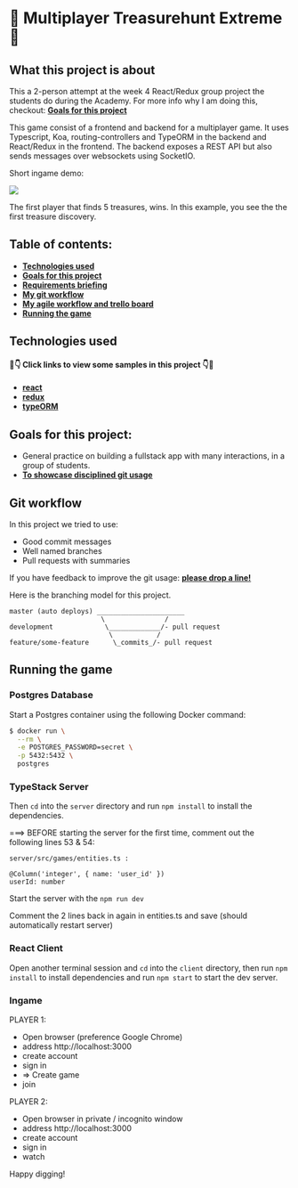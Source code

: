 # 🐶 Multiplayer Treasurehunt Extreme 🐶

## What this project is about

This a 2-person attempt at the week 4 React/Redux group project the students do during the Academy. For more info why I am doing this, checkout: **[Goals for this project](#goals-for-this-project)**

This game consist of a frontend and backend for a multiplayer game. It uses Typescript, Koa, routing-controllers and TypeORM in the backend and React/Redux in the frontend. The backend exposes a REST API but also sends messages over websockets using SocketIO. 

Short ingame demo: 

![](TREASUREHUNT_EXTREME_DEMO.gif)

The first player that finds 5 treasures, wins. In this example, you see the the first treasure discovery.

## Table of contents:

- **[Technologies used](#technologies-used)**
- **[Goals for this project](#goals-for-this-project)**
- **[Requirements briefing](#requirements)**
- **[My git workflow](#my-git-workflow)**
- **[My agile workflow and trello board](#my-agile-workflow-and-trello-board)**
- **[Running the game](#running-the-game)**

## Technologies used

#### 👀👇 Click links to view some samples in this project 👇👀

- **[react](./client/src/components/games/GameDetails.js)**  
- **[redux](./client/src/reducers/games.js)**  
- **[typeORM](./server/src/games/controller.ts)**  

## Goals for this project:

- General practice on building a fullstack app with many interactions, in a group of students.
- **[To showcase disciplined git usage](#git-workflow)**

## Git workflow

In this project we tried to use:

- Good commit messages
- Well named branches
- Pull requests with summaries

If you have feedback to improve the git usage: **[please drop a line!](https://www.linkedin.com/in/martin-braun-100/)** 

Here is the branching model for this project.

```
master (auto deploys) ______________________
                       \               /
development             \_____________/- pull request
                         \           /
feature/some-feature      \_commits_/- pull request
```

## Running the game

### Postgres Database

Start a Postgres container using the following Docker command:

```bash
$ docker run \
  --rm \
  -e POSTGRES_PASSWORD=secret \
  -p 5432:5432 \
  postgres
```

### TypeStack Server

Then `cd` into the `server` directory and run `npm install` to install the dependencies.

===> BEFORE starting the server for the first time, comment out the following lines 53 & 54:

    server/src/games/entities.ts :

    @Column('integer', { name: 'user_id' })
    userId: number

Start the server with the `npm run dev`

Comment the 2 lines back in again in entities.ts and save (should automatically restart server)

### React Client

Open another terminal session and `cd` into the `client` directory, then run `npm install` to install dependencies and run `npm start` to start the dev server.

### Ingame

PLAYER 1:
- Open browser (preference Google Chrome)
- address http://localhost:3000 
- create account
- sign in
- => Create game 
- join

PLAYER 2:
- Open browser in private / incognito window
- address http://localhost:3000 
- create account
- sign in
- watch

Happy digging!